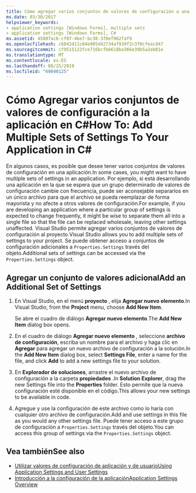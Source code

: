 ```yaml
---
title: Cómo agregar varios conjuntos de valores de configuración a una aplicación en C#
ms.date: 03/30/2017
helpviewer_keywords:
- application settings [Windows Forms], multiple sets
- application settings [Windows Forms], C#
ms.assetid: 45007ac6-cf07-4be7-bc38-3f0ef962faf9
ms.openlocfilehash: c6842d11c04e905d42734af939f2c3f0cfeacd47
ms.sourcegitcommit: cf9515122fce716bcfb6618ba366e39b5a2eb81e
ms.translationtype: MT
ms.contentlocale: es-ES
ms.lasthandoff: 08/15/2019
ms.locfileid: "69040125"
---
```

# <a name="how-to-add-multiple-sets-of-settings-to-your-application-in-c"></a><span data-ttu-id="d8ef8-102">Cómo Agregar varios conjuntos de valores de configuración a la aplicación en C\#</span><span class="sxs-lookup"><span data-stu-id="d8ef8-102">How To: Add Multiple Sets of Settings To Your Application in C\#</span></span>

<span data-ttu-id="d8ef8-103">En algunos casos, es posible que desee tener varios conjuntos de valores de configuración en una aplicación.</span><span class="sxs-lookup"><span data-stu-id="d8ef8-103">In some cases, you might want to have multiple sets of settings in an application.</span></span> <span data-ttu-id="d8ef8-104">Por ejemplo, si está desarrollando una aplicación en la que se espera que un grupo determinado de valores de configuración cambie con frecuencia, puede ser aconsejable separarlos en un único archivo para que el archivo se pueda reemplazar de forma mayorista y no afecte a otros valores de configuración.</span><span class="sxs-lookup"><span data-stu-id="d8ef8-104">For example, if you are developing an application where a particular group of settings is expected to change frequently, it might be wise to separate them all into a single file so that the file can be replaced wholesale, leaving other settings unaffected.</span></span> <span data-ttu-id="d8ef8-105">Visual Studio permite agregar varios conjuntos de valores de configuración al proyecto.</span><span class="sxs-lookup"><span data-stu-id="d8ef8-105">Visual Studio allows you to add multiple sets of settings to your project.</span></span> <span data-ttu-id="d8ef8-106">Se puede obtener acceso a conjuntos de configuración adicionales a `Properties.Settings` través del objeto.</span><span class="sxs-lookup"><span data-stu-id="d8ef8-106">Additional sets of settings can be accessed via the `Properties.Settings` object.</span></span>

## <a name="add-an-additional-set-of-settings"></a><span data-ttu-id="d8ef8-107">Agregar un conjunto de valores adicional</span><span class="sxs-lookup"><span data-stu-id="d8ef8-107">Add an Additional Set of Settings</span></span>

1. <span data-ttu-id="d8ef8-108">En Visual Studio, en el menú **proyecto** , elija **Agregar nuevo elemento**.</span><span class="sxs-lookup"><span data-stu-id="d8ef8-108">In Visual Studio, from the **Project** menu, choose **Add New Item**.</span></span>

   <span data-ttu-id="d8ef8-109">Se abre el cuadro de diálogo **Agregar nuevo elemento**.</span><span class="sxs-lookup"><span data-stu-id="d8ef8-109">The **Add New Item** dialog box opens.</span></span>

2. <span data-ttu-id="d8ef8-110">En el cuadro de diálogo **Agregar nuevo elemento** , seleccione **archivo de configuración**, escriba un nombre para el archivo y haga clic en **Agregar** para agregar un nuevo archivo de configuración a la solución.</span><span class="sxs-lookup"><span data-stu-id="d8ef8-110">In the **Add New Item** dialog box, select **Settings File**, enter a name for the file, and click **Add** to add a new settings file to your solution.</span></span>

3. <span data-ttu-id="d8ef8-111">En **Explorador de soluciones**, arrastre el nuevo archivo de configuración a la carpeta **propiedades** .</span><span class="sxs-lookup"><span data-stu-id="d8ef8-111">In **Solution Explorer**, drag the new Settings file into the **Properties** folder.</span></span> <span data-ttu-id="d8ef8-112">Esto permite que la nueva configuración esté disponible en el código.</span><span class="sxs-lookup"><span data-stu-id="d8ef8-112">This allows your new settings to be available in code.</span></span>

4. <span data-ttu-id="d8ef8-113">Agregue y use la configuración de este archivo como lo haría con cualquier otro archivo de configuración.</span><span class="sxs-lookup"><span data-stu-id="d8ef8-113">Add and use settings in this file as you would any other settings file.</span></span> <span data-ttu-id="d8ef8-114">Puede tener acceso a este grupo de configuración a `Properties.Settings` través del objeto.</span><span class="sxs-lookup"><span data-stu-id="d8ef8-114">You can access this group of settings via the `Properties.Settings` object.</span></span>

## <a name="see-also"></a><span data-ttu-id="d8ef8-115">Vea también</span><span class="sxs-lookup"><span data-stu-id="d8ef8-115">See also</span></span>

- [<span data-ttu-id="d8ef8-116">Utilizar valores de configuración de aplicación y de usuario</span><span class="sxs-lookup"><span data-stu-id="d8ef8-116">Using Application Settings and User Settings</span></span>](using-application-settings-and-user-settings.md)
- [<span data-ttu-id="d8ef8-117">Introducción a la configuración de la aplicación</span><span class="sxs-lookup"><span data-stu-id="d8ef8-117">Application Settings Overview</span></span>](application-settings-overview.md)
